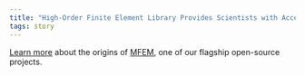 ```yaml
---
title: "High-Order Finite Element Library Provides Scientists with Access to Cutting-Edge Algorithms"
tags: story
---
```


[Learn more](https://computing.llnl.gov/newsroom/high-order-finite-element-library-provides-scientists-access-cutting-edge-algorithms) about the origins of [MFEM](http://mfem.org/), one of our flagship open-source projects.
